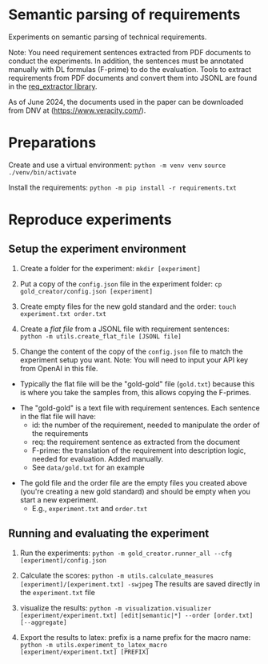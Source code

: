 # Semantic parsing of requirements

Experiments on semantic parsing of technical requirements.

Note: You need requirement sentences extracted from PDF documents to conduct the experiments. In addition, the sentences must be annotated manually with DL formulas (F-prime) to do the evaluation. Tools to extract requirements from PDF documents and convert them into JSONL are found in the [req_extractor library](https://github.com/oholter/req_extractor).

As of June 2024, the documents used in the paper can be downloaded from DNV at (https://www.veracity.com/).

# Preparations
Create and use a virtual environment:
`python -m venv venv`
`source ./venv/bin/activate`

Install the requirements:
`python -m pip install -r requirements.txt`

# Reproduce experiments

## Setup the experiment environment

1. Create a folder for the experiment:
`mkdir [experiment]`

2. Put a copy of the `config.json` file in the experiment folder:
`cp gold_creator/config.json [experiment]`

3. Create empty files for the new gold standard and the order:
``touch experiment.txt order.txt``

4. Create a *flat file* from a JSONL file with requirement sentences:  
``python -m utils.create_flat_file [JSONL file]``


5. Change the content of the copy of the `config.json` file to match the experiment setup you want. Note: You will need to input your API key from OpenAI in this file.


- Typically the flat file will be the "gold-gold" file (`gold.txt`) because this is where you take the samples from, this allows copying the F-primes.
* The "gold-gold" is a text file with requirement sentences. Each sentence in the flat file will have:
    * id: the number of the requirement, needed to manipulate the order of the requirements
    * req: the requirement sentence as extracted from the document
    * F-prime: the translation of the requirement into description logic, needed for evaluation. Added manually.
    * See ``data/gold.txt`` for an example
- The gold file and the order file are the empty files you created above (you're creating a new gold standard) and should be empty when you start a new experiment.
    - E.g., `experiment.txt` and ``order.txt``

## Running and evaluating the experiment


1. Run the experiments:
`python -m gold_creator.runner_all --cfg [experiment]/config.json`

2. Calculate the scores:
`python -m utils.calculate_measures [experiment]/[experiment.txt] -swjpeg`
The results are saved directly in the `experiment.txt` file

3. visualize the results:
`python -m visualization.visualizer [experiment/experiment.txt] [edit|semantic|*] --order [order.txt] [--aggregate]`

4. Export the results to latex: prefix is a name prefix for the macro name:
``python -m utils.experiment_to_latex_macro [experiment/experiment.txt] [PREFIX]``
